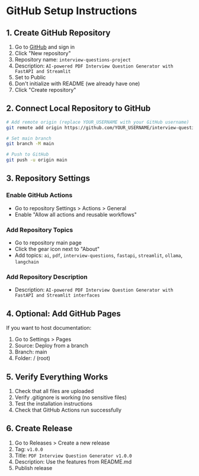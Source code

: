 # GitHub Setup Instructions

## 1. Create GitHub Repository

1. Go to [GitHub](https://github.com) and sign in
2. Click "New repository"
3. Repository name: `interview-questions-project`
4. Description: `AI-powered PDF Interview Question Generator with FastAPI and Streamlit`
5. Set to Public
6. Don't initialize with README (we already have one)
7. Click "Create repository"

## 2. Connect Local Repository to GitHub

```bash
# Add remote origin (replace YOUR_USERNAME with your GitHub username)
git remote add origin https://github.com/YOUR_USERNAME/interview-questions-project.git

# Set main branch
git branch -M main

# Push to GitHub
git push -u origin main
```

## 3. Repository Settings

### Enable GitHub Actions
- Go to repository Settings > Actions > General
- Enable "Allow all actions and reusable workflows"

### Add Repository Topics
- Go to repository main page
- Click the gear icon next to "About"
- Add topics: `ai`, `pdf`, `interview-questions`, `fastapi`, `streamlit`, `ollama`, `langchain`

### Add Repository Description
- Description: `AI-powered PDF Interview Question Generator with FastAPI and Streamlit interfaces`

## 4. Optional: Add GitHub Pages

If you want to host documentation:
1. Go to Settings > Pages
2. Source: Deploy from a branch
3. Branch: main
4. Folder: / (root)

## 5. Verify Everything Works

1. Check that all files are uploaded
2. Verify .gitignore is working (no sensitive files)
3. Test the installation instructions
4. Check that GitHub Actions run successfully

## 6. Create Release

1. Go to Releases > Create a new release
2. Tag: `v1.0.0`
3. Title: `PDF Interview Question Generator v1.0.0`
4. Description: Use the features from README.md
5. Publish release
